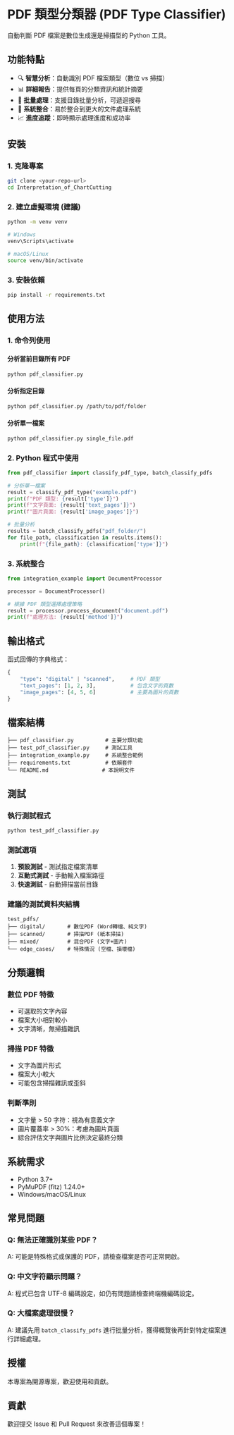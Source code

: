 # PDF 類型分類器 (PDF Type Classifier)

自動判斷 PDF 檔案是數位生成還是掃描型的 Python 工具。

## 功能特點

- 🔍 **智慧分析**：自動識別 PDF 檔案類型（數位 vs 掃描）
- 📊 **詳細報告**：提供每頁的分類資訊和統計摘要
- 🚀 **批量處理**：支援目錄批量分析，可遞迴搜尋
- 🔧 **系統整合**：易於整合到更大的文件處理系統
- 📈 **進度追蹤**：即時顯示處理進度和成功率

## 安裝

### 1. 克隆專案
```bash
git clone <your-repo-url>
cd Interpretation_of_ChartCutting
```

### 2. 建立虛擬環境 (建議)
```bash
python -m venv venv

# Windows
venv\Scripts\activate

# macOS/Linux  
source venv/bin/activate
```

### 3. 安裝依賴
```bash
pip install -r requirements.txt
```

## 使用方法

### 1. 命令列使用

#### 分析當前目錄所有 PDF
```bash
python pdf_classifier.py
```

#### 分析指定目錄
```bash
python pdf_classifier.py /path/to/pdf/folder
```

#### 分析單一檔案
```bash
python pdf_classifier.py single_file.pdf
```

### 2. Python 程式中使用

```python
from pdf_classifier import classify_pdf_type, batch_classify_pdfs

# 分析單一檔案
result = classify_pdf_type("example.pdf")
print(f"PDF 類型: {result['type']}")
print(f"文字頁面: {result['text_pages']}")
print(f"圖片頁面: {result['image_pages']}")

# 批量分析
results = batch_classify_pdfs("pdf_folder/")
for file_path, classification in results.items():
    print(f"{file_path}: {classification['type']}")
```

### 3. 系統整合

```python
from integration_example import DocumentProcessor

processor = DocumentProcessor()

# 根據 PDF 類型選擇處理策略
result = processor.process_document("document.pdf")
print(f"處理方法: {result['method']}")
```

## 輸出格式

函式回傳的字典格式：

```python
{
    "type": "digital" | "scanned",     # PDF 類型
    "text_pages": [1, 2, 3],           # 包含文字的頁數
    "image_pages": [4, 5, 6]           # 主要為圖片的頁數
}
```

## 檔案結構

```
├── pdf_classifier.py          # 主要分類功能
├── test_pdf_classifier.py     # 測試工具
├── integration_example.py     # 系統整合範例
├── requirements.txt           # 依賴套件
└── README.md                 # 本說明文件
```

## 測試

### 執行測試程式
```bash
python test_pdf_classifier.py
```

### 測試選項
1. **預設測試** - 測試指定檔案清單
2. **互動式測試** - 手動輸入檔案路徑
3. **快速測試** - 自動掃描當前目錄

### 建議的測試資料夾結構
```
test_pdfs/
├── digital/       # 數位PDF (Word轉檔、純文字)
├── scanned/       # 掃描PDF (紙本掃描)  
├── mixed/         # 混合PDF (文字+圖片)
└── edge_cases/    # 特殊情況 (空檔、損壞檔)
```

## 分類邏輯

### 數位 PDF 特徵
- 可選取的文字內容
- 檔案大小相對較小
- 文字清晰，無掃描雜訊

### 掃描 PDF 特徵  
- 文字為圖片形式
- 檔案大小較大
- 可能包含掃描雜訊或歪斜

### 判斷準則
- 文字量 > 50 字符：視為有意義文字
- 圖片覆蓋率 > 30%：考慮為圖片頁面
- 綜合評估文字與圖片比例決定最終分類

## 系統需求

- Python 3.7+
- PyMuPDF (fitz) 1.24.0+
- Windows/macOS/Linux

## 常見問題

### Q: 無法正確識別某些 PDF？
A: 可能是特殊格式或保護的 PDF，請檢查檔案是否可正常開啟。

### Q: 中文字符顯示問題？
A: 程式已包含 UTF-8 編碼設定，如仍有問題請檢查終端機編碼設定。

### Q: 大檔案處理很慢？
A: 建議先用 `batch_classify_pdfs` 進行批量分析，獲得概覽後再針對特定檔案進行詳細處理。

## 授權

本專案為開源專案，歡迎使用和貢獻。

## 貢獻

歡迎提交 Issue 和 Pull Request 來改善這個專案！